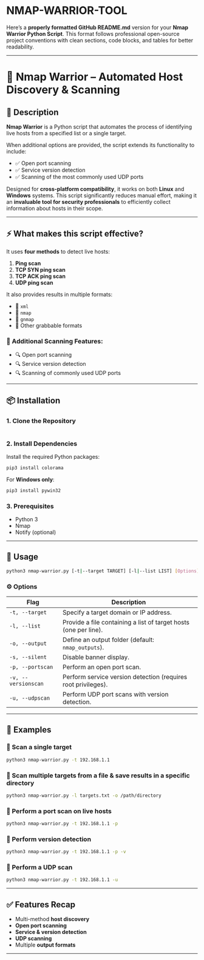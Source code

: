 # NMAP-WARRIOR-TOOL
Here’s a **properly formatted GitHub README.md** version for your **Nmap Warrior Python Script**. This format follows professional open-source project conventions with clean sections, code blocks, and tables for better readability.

---

# 🔎 Nmap Warrior – Automated Host Discovery & Scanning

## 📖 Description

**Nmap Warrior** is a Python script that automates the process of identifying live hosts from a specified list or a single target.

When additional options are provided, the script extends its functionality to include:

* ✅ Open port scanning
* ✅ Service version detection
* ✅ Scanning of the most commonly used UDP ports

Designed for **cross-platform compatibility**, it works on both **Linux** and **Windows** systems.
This script significantly reduces manual effort, making it an **invaluable tool for security professionals** to efficiently collect information about hosts in their scope.

---

## ⚡ What makes this script effective?

It uses **four methods** to detect live hosts:

1. **Ping scan**
2. **TCP SYN ping scan**
3. **TCP ACK ping scan**
4. **UDP ping scan**

It also provides results in multiple formats:

* 📂 `xml`
* 📂 `nmap`
* 📂 `gnmap`
* 📂 Other grabbable formats

### 🔧 Additional Scanning Features:

* 🔍 Open port scanning
* 🔍 Service version detection
* 🔍 Scanning of commonly used UDP ports

---

## 📦 Installation

### 1. Clone the Repository

```bash

```

### 2. Install Dependencies

Install the required Python packages:

```bash
pip3 install colorama
```

For **Windows only**:

```bash
pip3 install pywin32
```

### 3. Prerequisites

* Python 3
* Nmap
* Notify (optional)

---

## 🚀 Usage

```bash
python3 nmap-warrior.py [-t|--target TARGET] [-l|--list LIST] [Options]
```

### ⚙️ Options

| Flag                | Description                                                      |
| ------------------- | ---------------------------------------------------------------- |
| `-t, --target`      | Specify a target domain or IP address.                           |
| `-l, --list`        | Provide a file containing a list of target hosts (one per line). |
| `-o, --output`      | Define an output folder (default: `nmap_outputs`).               |
| `-s, --silent`      | Disable banner display.                                          |
| `-p, --portscan`    | Perform an open port scan.                                       |
| `-v, --versionscan` | Perform service version detection (requires root privileges).    |
| `-u, --udpscan`     | Perform UDP port scans with version detection.                   |

---

## 📌 Examples

### 🔹 Scan a single target

```bash
python3 nmap-warrior.py -t 192.168.1.1
```

### 🔹 Scan multiple targets from a file & save results in a specific directory

```bash
python3 nmap-warrior.py -l targets.txt -o /path/directory
```

### 🔹 Perform a port scan on live hosts

```bash
python3 nmap-warrior.py -t 192.168.1.1 -p
```

### 🔹 Perform version detection

```bash
python3 nmap-warrior.py -t 192.168.1.1 -p -v
```

### 🔹 Perform a UDP scan

```bash
python3 nmap-warrior.py -t 192.168.1.1 -u
```

---

## ✅ Features Recap

* Multi-method **host discovery**
* **Open port scanning**
* **Service & version detection**
* **UDP scanning**
* Multiple **output formats**

---


